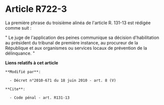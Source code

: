# Article R722-3

La première phrase du troisième alinéa de l'article R. 131-13 est rédigée comme suit : 

" Le juge de l'application des peines communique sa décision d'habilitation au président du tribunal de première instance, au
procureur de la République et aux organismes ou services locaux de prévention de la délinquance. "

**Liens relatifs à cet article**

	**Modifié par**:

	  - Décret n°2010-671 du 18 juin 2010 - art. 8 (V)

	**Cite**:

	  - Code pénal - art. R131-13
